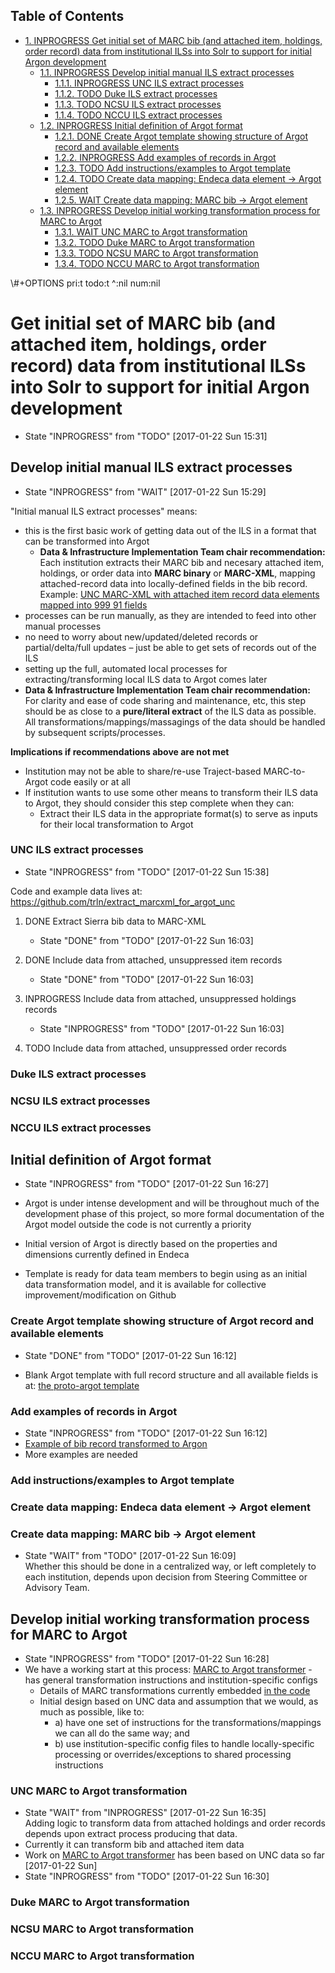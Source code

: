 <div id="table-of-contents">
<h2>Table of Contents</h2>
<div id="text-table-of-contents">
<ul>
<li><a href="#org932c886">1. <span class="todo INPROGRESS">INPROGRESS</span> Get initial set of MARC bib (and attached item, holdings, order record) data from institutional ILSs into Solr to support for initial Argon development</a>
<ul>
<li><a href="#org9650cb1">1.1. <span class="todo INPROGRESS">INPROGRESS</span> Develop initial manual ILS extract processes</a>
<ul>
<li><a href="#org40e30a9">1.1.1. <span class="todo INPROGRESS">INPROGRESS</span> UNC ILS extract processes</a></li>
<li><a href="#org47ee97c">1.1.2. <span class="todo TODO">TODO</span> Duke ILS extract processes</a></li>
<li><a href="#org33600a5">1.1.3. <span class="todo TODO">TODO</span> NCSU ILS extract processes</a></li>
<li><a href="#org8be3c44">1.1.4. <span class="todo TODO">TODO</span> NCCU ILS extract processes</a></li>
</ul>
</li>
<li><a href="#orgbc0f938">1.2. <span class="todo INPROGRESS">INPROGRESS</span> Initial definition of Argot format</a>
<ul>
<li><a href="#orgc070c36">1.2.1. <span class="done DONE">DONE</span> Create Argot template showing structure of Argot record and available elements</a></li>
<li><a href="#org6abcf72">1.2.2. <span class="todo INPROGRESS">INPROGRESS</span> Add examples of records in Argot</a></li>
<li><a href="#org7a4ca58">1.2.3. <span class="todo TODO">TODO</span> Add instructions/examples to Argot template</a></li>
<li><a href="#org9161a9c">1.2.4. <span class="todo TODO">TODO</span> Create data mapping: Endeca data element -&gt; Argot element</a></li>
<li><a href="#orgfb27ce7">1.2.5. <span class="todo WAIT">WAIT</span> Create data mapping: MARC bib -&gt; Argot element</a></li>
</ul>
</li>
<li><a href="#org7c33f21">1.3. <span class="todo INPROGRESS">INPROGRESS</span> Develop initial working transformation process for MARC to Argot</a>
<ul>
<li><a href="#orga0c4f27">1.3.1. <span class="todo WAIT">WAIT</span> UNC MARC to Argot transformation</a></li>
<li><a href="#org8a3ebe2">1.3.2. <span class="todo TODO">TODO</span> Duke MARC to Argot transformation</a></li>
<li><a href="#orgf8e234f">1.3.3. <span class="todo TODO">TODO</span> NCSU MARC to Argot transformation</a></li>
<li><a href="#org3842fbb">1.3.4. <span class="todo TODO">TODO</span> NCCU MARC to Argot transformation</a></li>
</ul>
</li>
</ul>
</li>
</ul>
</div>
</div>
\#+OPTIONS pri:t todo:t ^:nil num:nil


<a id="org932c886"></a>

# Get initial set of MARC bib (and attached item, holdings, order record) data from institutional ILSs into Solr to support for initial Argon development

-   State "INPROGRESS" from "TODO"       <span class="timestamp-wrapper"><span class="timestamp">[2017-01-22 Sun 15:31]</span></span>


<a id="org9650cb1"></a>

## Develop initial manual ILS extract processes

-   State "INPROGRESS" from "WAIT"       <span class="timestamp-wrapper"><span class="timestamp">[2017-01-22 Sun 15:29]</span></span>

"Initial manual ILS extract processes" means: 

-   this is the first basic work of getting data out of the ILS in a format that can be transformed into Argot
    -   **Data & Infrastructure Implementation Team chair recommendation:** Each institution extracts their MARC bib and necesary attached item, holdings, or order data into **MARC binary** or **MARC-XML**, mapping attached-record data into locally-defined fields in the bib record. Example: [UNC MARC-XML with attached item record data elements mapped into 999 91 fields](https://github.com/trln/extract_marcxml_for_argot_unc/blob/master/out.xml)
-   processes can be run manually, as they are intended to feed into other manual processes
-   no need to worry about new/updated/deleted records or partial/delta/full updates &#x2013; just be able to get sets of records out of the ILS
-   setting up the full, automated local processes for extracting/transforming local ILS data to Argot comes later
-   **Data & Infrastructure Implementation Team chair recommendation:** For clarity and ease of code sharing and maintenance, etc, this step should be as close to a **pure/literal extract** of the ILS data as possible. All transformations/mappings/massagings of the data should be handled by subsequent scripts/processes.

**Implications if recommendations above are not met**

-   Institution may not be able to share/re-use Traject-based MARC-to-Argot code easily or at all
-   If institution wants to use some other means to transform their ILS data to Argot, they should consider this step complete when they can:
    -   Extract their ILS data in the appropriate format(s) to serve as inputs for their local transformation to Argot


<a id="org40e30a9"></a>

### UNC ILS extract processes

-   State "INPROGRESS" from "TODO"       <span class="timestamp-wrapper"><span class="timestamp">[2017-01-22 Sun 15:38]</span></span>

Code and example data lives at: <https://github.com/trln/extract_marcxml_for_argot_unc>

1.  DONE Extract Sierra bib data to MARC-XML

    -   State "DONE"       from "TODO"       <span class="timestamp-wrapper"><span class="timestamp">[2017-01-22 Sun 16:03]</span></span>

2.  DONE Include data from attached, unsuppressed item records

    -   State "DONE"       from "TODO"       <span class="timestamp-wrapper"><span class="timestamp">[2017-01-22 Sun 16:03]</span></span>

3.  INPROGRESS Include data from attached, unsuppressed holdings records

    -   State "INPROGRESS" from "TODO"       <span class="timestamp-wrapper"><span class="timestamp">[2017-01-22 Sun 16:03]</span></span>

4.  TODO Include data from attached, unsuppressed order records


<a id="org47ee97c"></a>

### Duke ILS extract processes


<a id="org33600a5"></a>

### NCSU ILS extract processes


<a id="org8be3c44"></a>

### NCCU ILS extract processes


<a id="orgbc0f938"></a>

## Initial definition of Argot format

-   State "INPROGRESS" from "TODO"       <span class="timestamp-wrapper"><span class="timestamp">[2017-01-22 Sun 16:27]</span></span>

-   Argot is under intense development and will be throughout much of the development phase of this project, so more formal documentation of the Argot model outside the code is not currently a priority
-   Initial version of Argot is directly based on the properties and dimensions currently defined in Endeca
-   Template is ready for data team members to begin using as an initial data transformation model, and it is available for collective improvement/modification on Github


<a id="orgc070c36"></a>

### Create Argot template showing structure of Argot record and available elements

-   State "DONE"       from "TODO"       <span class="timestamp-wrapper"><span class="timestamp">[2017-01-22 Sun 16:12]</span></span>

-   Blank Argot template with full record structure and all available fields is at: [the proto-argot template](https://github.com/trln/proto-argot/blob/master/template.json)


<a id="org6abcf72"></a>

### Add examples of records in Argot

-   State "INPROGRESS" from "TODO"       <span class="timestamp-wrapper"><span class="timestamp">[2017-01-22 Sun 16:12]</span></span>
-   [Example of bib record transformed to Argon](https://github.com/trln/proto-argot/blob/master/argot_out.json)
-   More examples are needed


<a id="org7a4ca58"></a>

### Add instructions/examples to Argot template


<a id="org9161a9c"></a>

### Create data mapping: Endeca data element -> Argot element


<a id="orgfb27ce7"></a>

### Create data mapping: MARC bib -> Argot element

-   State "WAIT"       from "TODO"       <span class="timestamp-wrapper"><span class="timestamp">[2017-01-22 Sun 16:09] </span></span>   
    Whether this should be done in a centralized way, or left completely to each institution, depends upon decision from Steering Committee or Advisory Team.


<a id="org7c33f21"></a>

## Develop initial working transformation process for MARC to Argot

-   State "INPROGRESS" from "TODO"       <span class="timestamp-wrapper"><span class="timestamp">[2017-01-22 Sun 16:28]</span></span>
-   We have a working start at this process: [MARC to Argot transformer](https://github.com/trln/marc-to-argot) - has general transformation instructions and institution-specific configs
    -   Details of MARC transformations currently embedded [in the code](https://github.com/trln/marc-to-argot)
    -   Initial design based on UNC data and assumption that we would, as much as possible, like to:
        -   a) have one set of instructions for the transformations/mappings we can all do the same way; and
        -   b) use institution-specific config files to handle locally-specific processing or overrides/exceptions to shared processing instructions


<a id="orga0c4f27"></a>

### UNC MARC to Argot transformation

-   State "WAIT"       from "INPROGRESS" <span class="timestamp-wrapper"><span class="timestamp">[2017-01-22 Sun 16:35] </span></span>   
    Adding logic to transform data from attached holdings and order records depends upon extract process producing that data.
-   Currently it can transform  bib and attached item data
-   Work on [MARC to Argot transformer](https://github.com/trln/marc-to-argot) has been based on UNC data so far <span class="timestamp-wrapper"><span class="timestamp">[2017-01-22 Sun]</span></span>
-   State "INPROGRESS" from "TODO"       <span class="timestamp-wrapper"><span class="timestamp">[2017-01-22 Sun 16:30]</span></span>


<a id="org8a3ebe2"></a>

### Duke MARC to Argot transformation


<a id="orgf8e234f"></a>

### NCSU MARC to Argot transformation


<a id="org3842fbb"></a>

### NCCU MARC to Argot transformation

